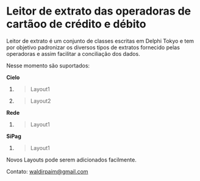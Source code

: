 ﻿# Leitor de extrato das operadoras de cartãoo de crédito e débito

Leitor de extrato é um conjunto de classes escritas em Delphi Tokyo e tem por objetivo padronizar os diversos tipos de extratos fornecido pelas operadoras e assim facilitar a conciliação dos dados.

Nesse momento são suportados:

**Cielo**

 1. >Layout1
 2. >Layout2
				
**Rede**

 1. >Layout1

**SiPag**

 1. >Layout1

Novos Layouts pode serem adicionados facilmente.

Contato:
waldirpaim@gmail.com